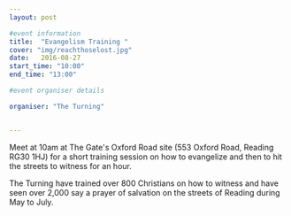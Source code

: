 ```yaml
---
layout: post

#event information
title:  "Evangelism Training "
cover: "img/reachthoselost.jpg"
date:   2016-08-27
start_time: "10:00"
end_time: "13:00"

#event organiser details

organiser: "The Turning"


---
```


Meet at 10am at The Gate's Oxford Road site (553 Oxford Road, Reading RG30 1HJ) for a short training session on how to evangelize and then to hit the streets to witness for an hour.

The Turning have trained over 800 Christians on how to witness and have seen over 2,000 say a prayer of salvation on the streets of Reading during May to July.

